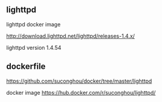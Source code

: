 ## lighttpd

lighttpd docker image

http://download.lighttpd.net/lighttpd/releases-1.4.x/

lighttpd version 1.4.54


## dockerfile

https://github.com/suconghou/docker/tree/master/lighttpd


docker image  https://hub.docker.com/r/suconghou/lighttpd/
